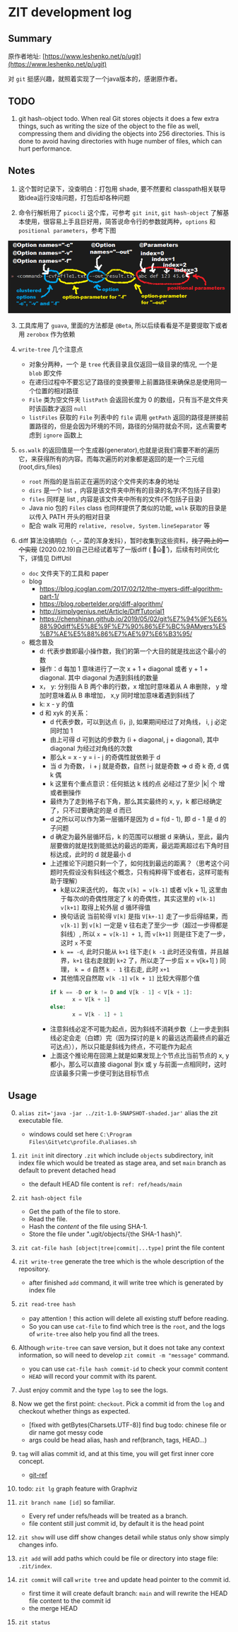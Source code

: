 # ZIT development log

## Summary

原作者地址: [https://www.leshenko.net/p/ugit](https://www.leshenko.net/p/ugit)

对 `git` 挺感兴趣，就照着实现了一个java版本的，感谢原作者。

## TODO

1. git hash-object todo. When real Git stores objects it does a few extra things, such as writing the size of the object to the file as well, compressing them and dividing the objects into 256 directories. This is done to avoid having directories with huge number of files, which can hurt performance.


## Notes

1. 这个暂时记录下，没查明白：打包用 shade, 要不然要和 classpath相关联导致idea运行没啥问题，打包后却各种问题

2. 命令行解析用了 `picocli` 这个库，可参考 `git init`, `git hash-object` 了解基本使用，很容易上手且巨好用，简答说命令行的参数就两种，`options` 和 `positional parameters`，参考下图

![options and param](./doc/OptionsAndParameters2.png)

3. 工具库用了 `guava`, 里面的方法都是 `@Beta`, 所以后续看看是不是要提取下或者用 `zerobox` 作为依赖

4. `write-tree` 几个注意点

   - 对象分两种，一个 是 `tree` 代表目录且仅返回一级目录的情况, 一个是 `blob` 即文件
   - 在递归过程中不要忘记了路径的变换要带上前置路径来确保总是使用同一个位置的相对路径
   - `File` 类为空文件夹 `listPath` 会返回长度为 0 的数组，只有当不是文件夹时该函数才返回 `null`
   - `listFiles` 获取的 `File` 列表中的 `file` 调用 `getPath` 返回的路径是拼接前置路径的，但是会因为环境的不同，路径的分隔符就会不同，这点需要考虑到 `ignore` 函数上
   
5. `os.walk` 的返回值是一个生成器(generator),也就是说我们需要不断的遍历它，来获得所有的内容。而每次遍历的对象都是返回的是一个三元组(root,dirs,files)
   
   - `root` 所指的是当前正在遍历的这个文件夹的本身的地址
   - `dirs` 是一个 list ，内容是该文件夹中所有的目录的名字(不包括子目录)
   - `files` 同样是 list , 内容是该文件夹中所有的文件(不包括子目录)
   - Java nio 包的 `Files` class 也同样提供了类似的功能, `walk` 获取的目录是以传入 PATH 开头的相对目录
   - 配合 walk 可用的 `relative, resolve, System.lineSeparator` 等   

6. diff 算法没搞明白（-_- 菜的浑身发抖），暂时收集到这些资料，~~找了网上的一个实现~~ (2020.02.19)自己已经试着写了一版diff ( ･᷅ὢ･᷄ )，后续有时间优化下，详情见 DiffUtil
   - `doc` 文件夹下的工具和 paper
   - blog 
      - https://blog.jcoglan.com/2017/02/12/the-myers-diff-algorithm-part-1/
      - https://blog.robertelder.org/diff-algorithm/
      - http://simplygenius.net/Article/DiffTutorial1
      - https://chenshinan.github.io/2019/05/02/git%E7%94%9F%E6%88%90diff%E5%8E%9F%E7%90%86%EF%BC%9AMyers%E5%B7%AE%E5%88%86%E7%AE%97%E6%B3%95/
   - 概念普及
      - d: 代表步数即最小操作数，我们的第一个大目的就是找出这个最小的数
      - 操作：d 每加 1 意味进行了一次 x + 1 + diagonal 或者 y + 1 + diagonal. 其中 diagonal 为遇到斜线的数量
      - x， y: 分别指 A B 两个串的行数，x 增加时意味着从 A 串删除， y 增加时意味着从 B 串增加， x,y 同时增加意味着遇到斜线了
      - k: x - y 的值
      - d 和 xyk 的关系：
        - d 代表步数，可以到达点 (i，j), 如果期间经过了对角线， i, j 必定同时加 1
        - 由上可得 d 可到达的步数为 (i + diagonal, j + diagonal), 其中diagonal 为经过对角线的次数
        - 那么k = x - y = i - j  的奇偶性就依赖于 d
        - 当 d 为奇数， i + j 就是奇数，自然 i-j 就是奇数 => d 奇 k 奇, d 偶 k 偶
        - k 这里有个重点意识：任何抵达 k 线的点 必经过了至少 |k| 个 增或者删操作
        - 最终为了走到格子右下角，那么其实最终的 x, y，k 都已经确定了，只不过要确定的是 d 而已
        - d 之所以可以作为第一层循环是因为 d = f(d - 1), 即 d - 1 是 d 的子问题
        - d 确定为最外层循环后，k 的范围可以根据 d 来确认，至此，最内层要做的就是找到能抵达的最远的距离，最远距离超过右下角时目标达成，此时的 d 就是最小 d
        - 上述推论下问题只剩一个了，如何找到最远的距离？（思考这个问题时先假设没有斜线这个概念，只有纯粹得下或者右，这样可能有助于理解）
            - k是以2来迭代的， 每次 `v[k] = v[k-1]` 或者 v[k + 1], 这里由于每次d的奇偶性限定了 k 的奇偶性，其实这里的 `v[k-1] v[k+1]` 取得上轮外层 d 循环得值
            - 换句话说 当前轮得 `V[k]` 是指 `V[k+-1]` 走了一步后得结果，而`v[k-1]` 到 `v[k]` 一定是 v 往右走了至少一步（超过一步得都是斜线）, 所以 `x = v[k-1] + 1`, 而 `v[k+1]` 则是往下走了一步，这时 `x` 不变
            - `k == -d`, 此时只能从 `k+1` 往下走( `k -1` 此时还没有值，并且越界，`k+1` 往右走就到 `k+2` 了，所以走了一步后 x = v[k+1] ) 同理， `k = d` 自然 `k - 1` 往右走, 此时 `x+1`
            - 其他情况自然取 `v[k -1]`  `v[k + 1]` 比较大得那个值
            ```python
            if k == -D or k != D and V[k - 1] < V[k + 1]:
                   x = V[k + 1]
            else:
                   x = V[k - 1] + 1
            ```
        - 注意斜线必定不可能为起点，因为斜线不消耗步数（上一步走到斜线必定会走（白嫖）完（因为探讨的是 k 的最远达而最终点的最近可达点）），所以只能是斜线为终点，不可能作为起点
        - 上面这个推论用在回溯上就是如果发现上个节点比当前节点的 x, y 都小，那么可以直接 diagonal 到x 或 y 与前面一点相同时，这时应该最多只需一步便可到达目标节点
## Usage

0. `alias zit='java -jar ../zit-1.0-SNAPSHOT-shaded.jar'` alias the zit executable file.
   
    - windows could set here `C:\Program Files\Git\etc\profile.d\aliases.sh`

1. `zit init` init directory `.zit` which include `objects` subdirectory, init index file which would be treated as stage area, and set `main` branch as default to prevent detached head
    
    - the default HEAD file content is `ref: ref/heads/main`

2. `zit hash-object file` 
   
    - Get the path of the file to store.
    - Read the file.
    - Hash the *content* of the file using SHA-1.
    - Store the file under ".ugit/objects/{the SHA-1 hash}".
 
3. `zit cat-file hash [object|tree|commit|...type]` print the file content

4. `zit write-tree` generate the tree which is the whole description of the repository.
   
    - after finished `add` command, it will write tree which is generated by index file

5. `zit read-tree hash` 
   
    - pay attention！this action will delete all existing stuff before reading.
    - So you can use `cat-file` to find which tree is the `root`, and the logs of `write-tree` also help you find all the trees.  

6. Although `write-tree` can save version, but it does not take any context information, so will need to develop `zit commit -m "message"` command. 
   
    - you can use `cat-file hash commit-id` to check your commit content
    - `HEAD` will record your commit with its parent.
   
7. Just enjoy commit and the type `log` to see the logs.

8. Now we get the first point: `checkout`. Pick a commit id from the `log` and checkout whether things as expected.

    - [fixed with getBytes(Charsets.UTF-8)] find bug todo: chinese file or dir name got messy code
    - args could be head alias, hash and ref(branch, tags, HEAD...)
    
9. `tag` will alias commit id, and at this time, you will get first inner core concept.
    
    - [git-ref](https://git-scm.com/book/en/v2/Git-Internals-Git-References)

10. todo: `zit lg` graph feature with Graphviz

11. `zit branch name [id]` so familiar.
    
    - Every ref under refs/heads will be treated as a branch.
    - file content still just commit id, by default it is the head point
     
12. `zit show` will use diff show changes detail while status only show simply changes info.

13. `zit add` will add paths which could be file or directory into stage file: `.zit/index`.
 
14. `zit commit` will call `write tree` and update head pointer to the commit id.
    - first time it will create default branch: `main` and will rewrite the HEAD file content to the commit id
    - the merge HEAD
    
15. `zit status` 